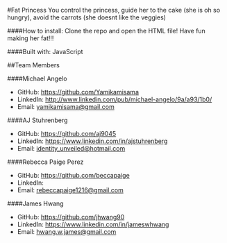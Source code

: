 #Fat Princess
You control the princess, guide her to the cake (she is oh so hungry), avoid the carrots (she doesnt like the veggies)

####How to install:
Clone the repo and open the HTML file! Have fun making her fat!!!

####Built with:
JavaScript




##Team Members

####Michael Angelo
* GitHub: https://github.com/Yamikamisama
* LinkedIn: http://www.linkedin.com/pub/michael-angelo/9a/a93/1b0/
* Email: yamikamisama@gmail.com

####AJ Stuhrenberg
* GitHub: https://github.com/aj9045
* LinkedIn: https://www.linkedin.com/in/ajstuhrenberg
* Email: identity_unveiled@hotmail.com

####Rebecca Paige Perez
* GitHub: https://github.com/beccapaige
* LinkedIn: 
* Email: rebeccapaige1216@gmail.com

####James Hwang
* GitHub: https://github.com/jhwang90
* LinkedIn: https://www.linkedin.com/in/jameswhwang
* Email: hwang.w.james@gmail.com
